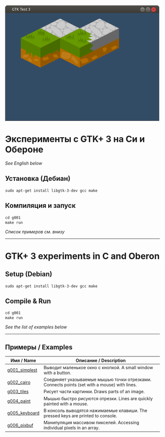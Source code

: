 ![GTK+ 3 program in C screenshot](screenshot.png)

# Эксперименты с GTK+ 3 на Си и Обероне

*See English below*

## Установка (Дебиан)
```
sudo apt-get install libgtk-3-dev gcc make
```

## Компиляция и запуск
```
cd g001
make run
```

*Список примеров см. внизу*

-----------

# GTK+ 3 experiments in C and Oberon

## Setup (Debian)
```
sudo apt-get install libgtk-3-dev gcc make
```

## Compile & Run
```
cd g001
make run
```

*See the list of examples below*

-----------

## Примеры / Examples

| Имя / Name | Описание / Description |
| --------- | ----------- |
| [g001\_simplest](g001_simplest/gtk1.c) | Выводит маленькое окно с кнопкой. A small window with a button. |
| [g002\_cairo](g002_cairo/gtk2.c) | Соединяет указываемые мышью точки отрезками. Connects points (set with a mouse) with lines. |
| [g003\_tiles](g003_tiles/gtk3.c) | Рисует части картинки. Draws parts of an image. |
| [g004\_paint](g004_paint/gtk4.c) | Мышью быстро рисуются отрезки. Lines are quickly painted with a mouse. |
| [g005\_keyboard](g005_keyboard/gtk5.c) | В консоль выводятся нажимаемые клавиши. The pressed keys are printed to console. |
| [g006\_pixbuf](g006_pixbuf/gtk6.c) | Манипуляция массивом пикселей. Accessing individual pixels in an array. |
